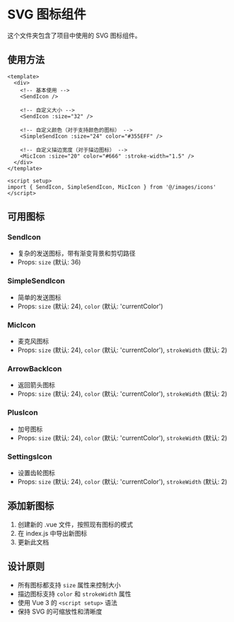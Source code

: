 # SVG 图标组件

这个文件夹包含了项目中使用的 SVG 图标组件。

## 使用方法

```vue
<template>
  <div>
    <!-- 基本使用 -->
    <SendIcon />
    
    <!-- 自定义大小 -->
    <SendIcon :size="32" />
    
    <!-- 自定义颜色（对于支持颜色的图标） -->
    <SimpleSendIcon :size="24" color="#355EFF" />
    
    <!-- 自定义描边宽度（对于描边图标） -->
    <MicIcon :size="20" color="#666" :stroke-width="1.5" />
  </div>
</template>

<script setup>
import { SendIcon, SimpleSendIcon, MicIcon } from '@/images/icons'
</script>
```

## 可用图标

### SendIcon
- 复杂的发送图标，带有渐变背景和剪切路径
- Props: `size` (默认: 36)

### SimpleSendIcon  
- 简单的发送图标
- Props: `size` (默认: 24), `color` (默认: 'currentColor')

### MicIcon
- 麦克风图标
- Props: `size` (默认: 24), `color` (默认: 'currentColor'), `strokeWidth` (默认: 2)

### ArrowBackIcon
- 返回箭头图标
- Props: `size` (默认: 24), `color` (默认: 'currentColor'), `strokeWidth` (默认: 2)

### PlusIcon
- 加号图标
- Props: `size` (默认: 24), `color` (默认: 'currentColor'), `strokeWidth` (默认: 2)

### SettingsIcon
- 设置齿轮图标
- Props: `size` (默认: 24), `color` (默认: 'currentColor'), `strokeWidth` (默认: 2)

## 添加新图标

1. 创建新的 .vue 文件，按照现有图标的模式
2. 在 index.js 中导出新图标
3. 更新此文档

## 设计原则

- 所有图标都支持 `size` 属性来控制大小
- 描边图标支持 `color` 和 `strokeWidth` 属性
- 使用 Vue 3 的 `<script setup>` 语法
- 保持 SVG 的可缩放性和清晰度